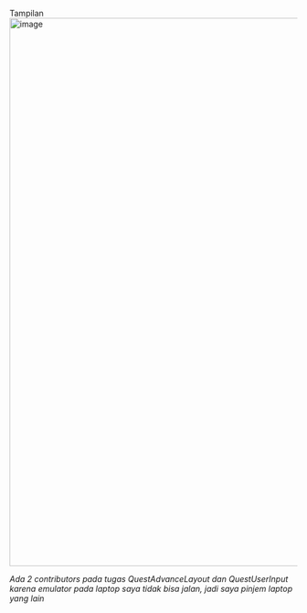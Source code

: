 Tampilan
<img width="960" alt="image" src="https://github.com/user-attachments/assets/edb8141a-eb4e-44bb-b836-c19dfead3abe">

*Ada 2 contributors pada tugas QuestAdvanceLayout dan QuestUserInput karena emulator pada laptop saya tidak bisa jalan, jadi saya pinjem laptop yang lain*

